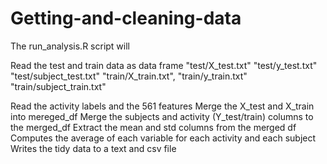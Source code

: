 Getting-and-cleaning-data
=========================
The run_analysis.R script will

Read the test and train data as data frame
"test/X_test.txt" "test/y_test.txt" "test/subject_test.txt" "train/X_train.txt", "train/y_train.txt" "train/subject_train.txt"

Read the activity labels and the 561 features
Merge the X_test and X_train into mereged_df
Merge the subjects and activity (Y_test/train) columns to the merged_df
Extract the mean and std columns from the merged df
Computes the average of each variable for each activity and each subject
Writes the tidy data to a text and csv file
